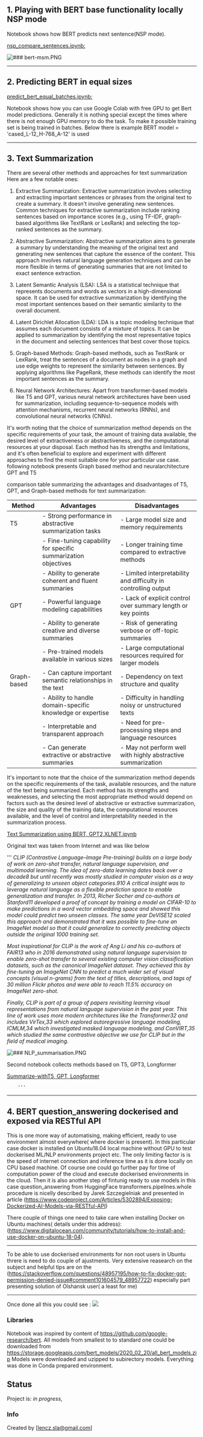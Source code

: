 

## 1. Playing with BERT base functionality locally NSP mode

Notebook shows how BERT predicts next sentence(NSP mode).

[nsp_compare_sentences.ipynb:](https://github.com/len-sla/NLP/blob/master/nsp_compare_sentences.ipynb)


![### bert-msm.PNG](bert-nsp.PNG)



---
## 2. Predicting BERT in equal sizes
[predict_bert_equal_batches.ipynb:](https://github.com/len-sla/NLP/blob/master/predict_bert_equal_batches.ipynb)

Notebook shows how you can use Google Colab with free GPU to get Bert model predictions. Generally it is nothing special except the times where there is not enough GPU memory to do the task. To make it possible training set is being trained in batches. Below there is example BERT model = 'cased_L-12_H-768_A-12' is used

---
## 3. Text Summarization



There are several other methods and approaches for text summarization  Here are a few notable ones:

1. Extractive Summarization: Extractive summarization involves selecting and extracting important sentences or phrases from the original text to create a summary. It doesn't involve generating new sentences. Common techniques for extractive summarization include ranking sentences based on importance scores (e.g., using TF-IDF, graph-based algorithms like TextRank or LexRank) and selecting the top-ranked sentences as the summary.

2. Abstractive Summarization: Abstractive summarization aims to generate a summary by understanding the meaning of the original text and generating new sentences that capture the essence of the content. This approach involves natural language generation techniques and can be more flexible in terms of generating summaries that are not limited to exact sentence extraction.

3. Latent Semantic Analysis (LSA): LSA is a statistical technique that represents documents and words as vectors in a high-dimensional space. It can be used for extractive summarization by identifying the most important sentences based on their semantic similarity to the overall document.

4. Latent Dirichlet Allocation (LDA): LDA is a topic modeling technique that assumes each document consists of a mixture of topics. It can be applied to summarization by identifying the most representative topics in the document and selecting sentences that best cover those topics.

5. Graph-based Methods: Graph-based methods, such as TextRank or LexRank, treat the sentences of a document as nodes in a graph and use edge weights to represent the similarity between sentences. By applying algorithms like PageRank, these methods can identify the most important sentences as the summary.

6. Neural Network Architectures: Apart from transformer-based models like T5 and GPT, various neural network architectures have been used for summarization, including sequence-to-sequence models with attention mechanisms, recurrent neural networks (RNNs), and convolutional neural networks (CNNs).

It's worth noting that the choice of summarization method depends on the specific requirements of your task, the amount of training data available, the desired level of extractiveness or abstractiveness, and the computational resources at your disposal. Each method has its strengths and limitations, and it's often beneficial to explore and experiment with different approaches to find the most suitable one for your particular use case. following notebook  presents Graph based method and neuralarchitecture GPT and T5

comparison table summarizing the advantages and disadvantages of T5, GPT, and Graph-based methods for text summarization:

| Method          | Advantages                                                     | Disadvantages                                                  |
|-----------------|----------------------------------------------------------------|----------------------------------------------------------------|
| T5              | - Strong performance in abstractive summarization tasks        | - Large model size and memory requirements                     |
|                 | - Fine-tuning capability for specific summarization objectives | - Longer training time compared to extractive methods          |
|                 | - Ability to generate coherent and fluent summaries            | - Limited interpretability and difficulty in controlling output |
| GPT             | - Powerful language modeling capabilities                      | - Lack of explicit control over summary length or key points    |
|                 | - Ability to generate creative and diverse summaries            | - Risk of generating verbose or off-topic summaries             |
|                 | - Pre-trained models available in various sizes                | - Large computational resources required for larger models     |
| Graph-based     | - Can capture important semantic relationships in the text      | - Dependency on text structure and quality                      |
|                 | - Ability to handle domain-specific knowledge or expertise     | - Difficulty in handling noisy or unstructured texts            |
|                 | - Interpretable and transparent approach                       | - Need for pre-processing steps and language resources          |
|                 | - Can generate extractive or abstractive summaries              | - May not perform well with highly abstractive summarization    |

It's important to note that the choice of the summarization method depends on the specific requirements of the task, available resources, and the nature of the text being summarized. Each method has its strengths and weaknesses, and selecting the most appropriate method would depend on factors such as the desired level of abstractive or extractive summarization, the size and quality of the training data, the computational resources available, and the level of control and interpretability needed in the summarization process.



[Text Summarization using BERT, GPT2,XLNET.ipynb](https://github.com/len-sla/NLP/blob/master/Text%20Summarization%20using%20BERT%2C%20GPT2%2CXLNET.ipynb)




Original text was taken froom Internet and was like below

'''
       _CLIP (Contrastive Language–Image Pre-training) builds on a large body of work on zero-shot transfer, natural language supervision, and multimodal learning. The idea of zero-data learning dates back over a decade8 but until recently was mostly studied in computer vision as a way of generalizing to unseen object categories.910 A critical insight was to leverage natural language as a flexible prediction space to enable generalization and transfer. In 2013, Richer Socher and co-authors at Stanford11 developed a proof of concept by training a model on CIFAR-10 to make predictions in a word vector embedding space and showed this model could predict two unseen classes. The same year DeVISE12 scaled this approach and demonstrated that it was possible to fine-tune an ImageNet model so that it could generalize to correctly predicting objects outside the original 1000 training set._

_Most inspirational for CLIP is the work of Ang Li and his co-authors at FAIR13 who in 2016 demonstrated using natural language supervision to enable zero-shot transfer to several existing computer vision classification datasets, such as the canonical ImageNet dataset. They achieved this by fine-tuning an ImageNet CNN to predict a much wider set of visual concepts (visual n-grams) from the text of titles, descriptions, and tags of 30 million Flickr photos and were able to reach 11.5% accuracy on ImageNet zero-shot._

_Finally, CLIP is part of a group of papers revisiting learning visual representations from natural language supervision in the past year. This line of work uses more modern architectures like the Transformer32 and includes VirTex,33 which explored autoregressive language modeling, ICMLM,34 which investigated masked language modeling, and ConVIRT,35 which studied the same contrastive objective we use for CLIP but in the field of medical imaging._


![### NLP_summarisation.PNG](NLP_summarisation.PNG)


Second notebook collects methods based on T5, GPT3, Longformer

[Summarize-withT5, GPT, Longformer](https://github.com/len-sla/NLP-BERT/blob/master/summarise.ipynb)


        '''

---


## 4. BERT question_answering  dockerised and exposed via RESTful API

This is one more  way of automatising, making efficient, ready to use environment almost everywhere( where docker is present).
In this particular case docker is installed on Ubuntu18.04 local machine without GPU to test dockerised ML/NLP environments project etc.
The only limiting factor is is the speed  of internet connection and inference time as it is done  locally on CPU based machine. Of course one could go further pay for 
time of computation power of the cloud and execute dockerised environments in the cloud. Then it is also another step of fintunig ready to use models
in this case question_answering from HuggingFace transformers.pipelines.whole procedure is nicelly described by Jarek Szczegielniak and presented in article (https://www.codeproject.com/Articles/5302894/Exposing-Dockerized-AI-Models-via-RESTful-API) 

There couple of things one need to take care when installing  Docker on  Ubuntu machines( details under this address):
(https://www.digitalocean.com/community/tutorials/how-to-install-and-use-docker-on-ubuntu-18-04).


---
To be able to use dockerised environments for non root users in Ubuntu  threre is need to do couple of ajustments. 
Very extensive reasearch on the subject and helpful tips are  on the (https://stackoverflow.com/questions/48957195/how-to-fix-docker-got-permission-denied-issue#comment101604579_48957722)
especially part presenting solution of Olshansk user( a least for me)

---

Once done all this you could see :
![](nlp-issue.gif)


### Libraries
Notebook was inspired by content of https://github.com/google-research/bert. All models from smallest to to standard one could be downloaded from https://storage.googleapis.com/bert_models/2020_02_20/all_bert_models.zip Models were downloaded and uzipped to subirectory models. Everything was done in Conda prepared environment.

 
 

## Status
Project is: _in progress_, 




### Info
Created by [lencz.sla@gmail.com]
